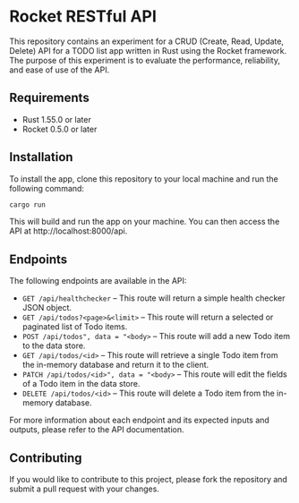 # Rocket RESTful API

This repository contains an experiment for a CRUD (Create, Read, Update, Delete) API for a TODO list app written in Rust using the Rocket framework. The purpose of this experiment is to evaluate the performance, reliability, and ease of use of the API.

## Requirements

- Rust 1.55.0 or later
- Rocket 0.5.0 or later

## Installation

To install the app, clone this repository to your local machine and run the following command:

```bash
cargo run
```

This will build and run the app on your machine. You can then access the API at http://localhost:8000/api.

## Endpoints

The following endpoints are available in the API:

- `GET /api/healthchecker` – This route will return a simple health checker JSON object.
- `GET /api/todos?<page>&<limit>` – This route will return a selected or paginated list of Todo items.
- `POST /api/todos", data = "<body>` – This route will add a new Todo item to the data store.
- `GET /api/todos/<id>` – This route will retrieve a single Todo item from the in-memory database and return it to the client.
- `PATCH /api/todos/<id>", data = "<body>` – This route will edit the fields of a Todo item in the data store.
- `DELETE /api/todos/<id>` – This route will delete a Todo item from the in-memory database.

For more information about each endpoint and its expected inputs and outputs, please refer to the API documentation.

## Contributing

If you would like to contribute to this project, please fork the repository and submit a pull request with your changes.
